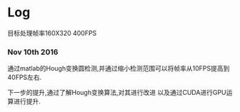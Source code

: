 # Log

目标处理帧率160X320 400FPS

### Nov 10th 2016

通过matlab的Hough变换圆检测,并通过缩小检测范围可以将帧率从10FPS提高到40FPS左右.

下一步的提升,通过了解Hough变换算法,对其进行改进 以及通过CUDA进行GPU运算进行提升.

